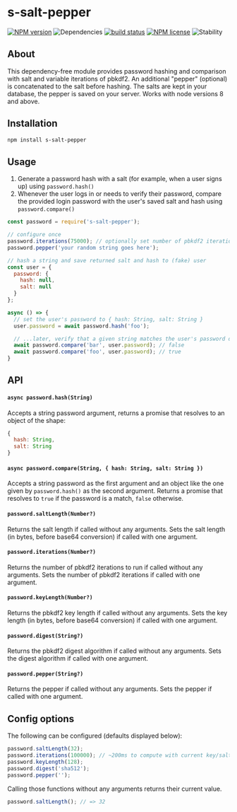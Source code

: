 # s-salt-pepper
[![NPM version](https://img.shields.io/npm/v/s-salt-pepper.svg)](https://www.npmjs.com/package/s-salt-pepper) ![Dependencies](https://img.shields.io/david/sebastiansandqvist/s-salt-pepper.svg) [![build status](http://img.shields.io/travis/sebastiansandqvist/s-salt-pepper.svg)](https://travis-ci.org/sebastiansandqvist/s-salt-pepper) [![NPM license](https://img.shields.io/npm/l/s-salt-pepper.svg)](https://www.npmjs.com/package/s-salt-pepper) ![Stability](https://img.shields.io/badge/stability-stable-green.svg)

## About
This dependency-free module provides password hashing and comparison with salt and variable iterations of pbkdf2. An additional "pepper" (optional) is concatenated to the salt before hashing. The salts are kept in your database, the pepper is saved on your server. Works with node versions 8 and above.

## Installation
```bash
npm install s-salt-pepper
```

## Usage
1. Generate a password hash with a salt (for example, when a user signs up) using `password.hash()`
2. Whenever the user logs in or needs to verify their password, compare the provided login password with the user's saved salt and hash using `password.compare()`

```js
const password = require('s-salt-pepper');

// configure once
password.iterations(75000); // optionally set number of pbkdf2 iterations
password.pepper('your random string goes here');

// hash a string and save returned salt and hash to (fake) user
const user = {
  password: {
    hash: null,
    salt: null
  }
};

async () => {
  // set the user's password to { hash: String, salt: String }
  user.password = await password.hash('foo');

  // ...later, verify that a given string matches the user's password data
  await password.compare('bar', user.password); // false
  await password.compare('foo', user.password); // true
}
```

## API
#### `async password.hash(String)`
Accepts a string password argument, returns a promise that resolves to an object of the shape:
```js
{
  hash: String,
  salt: String
}
```

#### `async password.compare(String, { hash: String, salt: String })`
Accepts a string password as the first argument and an object like the one given by `password.hash()` as the second argument. Returns a promise that resolves to `true` if the password is a match, `false` otherwise.

#### `password.saltLength(Number?)`
Returns the salt length if called without any arguments. Sets the salt length (in bytes, before base64 conversion) if called with one argument.

#### `password.iterations(Number?)`
Returns the number of pbkdf2 iterations to run if called without any arguments. Sets the number of pbkdf2 iterations if called with one argument.

#### `password.keyLength(Number?)`
Returns the pbkdf2 key length if called without any arguments. Sets the key length (in bytes, before base64 conversion) if called with one argument.

#### `password.digest(String?)`
Returns the pbkdf2 digest algorithm if called without any arguments. Sets the digest algorithm if called with one argument.

#### `password.pepper(String?)`
Returns the pepper if called without any arguments. Sets the pepper if called with one argument.

## Config options
The following can be configured (defaults displayed below):
```js
password.saltLength(32);
password.iterations(100000); // ~200ms to compute with current key/salt lengths
password.keyLength(128);
password.digest('sha512');
password.pepper('');
```

Calling those functions without any arguments returns their current value.
```js
password.saltLength(); // => 32
```
